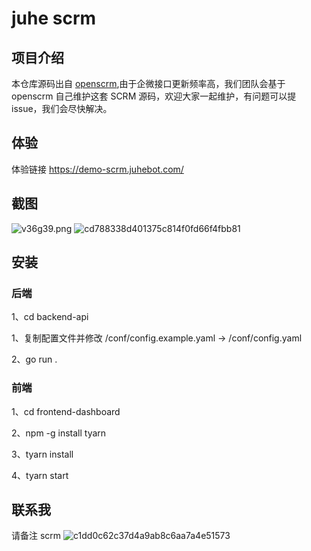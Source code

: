 # juhe scrm

## 项目介绍

本仓库源码出自 [openscrm](https://github.com/openscrm),由于企微接口更新频率高，我们团队会基于 openscrm 自己维护这套 SCRM 源码，欢迎大家一起维护，有问题可以提 issue，我们会尽快解决。

## 体验

体验链接 https://demo-scrm.juhebot.com/

## 截图

![v36g39.png](https://files.catbox.moe/v36g39.png)
![cd788338d401375c814f0fd66f4fbb81](https://github.com/Hanson/vbot/assets/10583423/034ce0fb-12c2-4ce0-8335-cf5132b17bca)

## 安装

### 后端

1、cd backend-api

1、复制配置文件并修改 /conf/config.example.yaml -> /conf/config.yaml

2、go run .

### 前端

1、cd frontend-dashboard

2、npm -g install tyarn

3、tyarn install

4、tyarn start

## 联系我
请备注 scrm
![c1dd0c62c37d4a9ab8c6aa7a4e51573](https://user-images.githubusercontent.com/10583423/220509100-a4ecf72e-5d98-41bb-bcbf-41f955c99ba4.jpg)